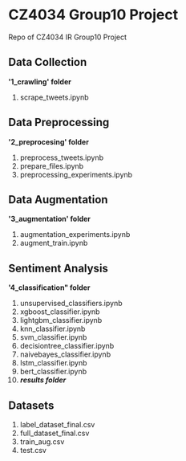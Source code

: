 # CZ4034 Group10 Project
Repo of CZ4034 IR Group10 Project

## Data Collection
**'1_crawling' folder**
1. scrape_tweets.ipynb

## Data Preprocessing
**'2_preprocesing' folder**
1. preprocess_tweets.ipynb
2. prepare_files.ipynb
3. preprocessing_experiments.ipynb

## Data Augmentation
**'3_augmentation' folder**
1. augmentation_experiments.ipynb
2. augment_train.ipynb

## Sentiment Analysis
**'4_classification" folder**
1. unsupervised_classifiers.ipynb
2. xgboost_classifier.ipynb
3. lightgbm_classifier.ipynb
4. knn_classifier.ipynb
5. svm_classifier.ipynb
6. decisiontree_classifier.ipynb
7. naivebayes_classifier.ipynb
8. lstm_classifier.ipynb
9. bert_classifier.ipynb
10. ***results folder***

## Datasets
1. label_dataset_final.csv
2. full_dataset_final.csv
3. train_aug.csv
4. test.csv